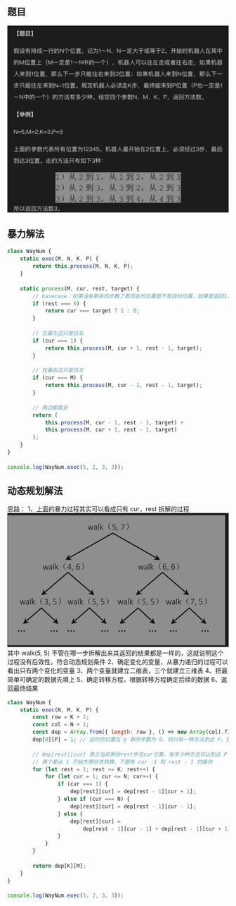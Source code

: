 ## 题目

![Alt text](image.png)

## 暴力解法

```javascript
class WayNum {
    static exec(M, N, K, P) {
        return this.process(M, N, K, P);
    }

    static process(M, cur, rest, target) {
        // basecase：如果没有剩余的步数了看现在的位置是不是目标位置，如果是返回1，否则返回0
        if (rest === 0) {
            return cur === target ? 1 : 0;
        }

        // 在最左边只能往右
        if (cur === 1) {
            return this.process(M, cur + 1, rest - 1, target);
        }

        // 在最右边只能往左
        if (cur === M) {
            return this.process(M, cur - 1, rest - 1, target);
        }

        // 两边都能走
        return (
            this.process(M, cur - 1, rest - 1, target) +
            this.process(M, cur + 1, rest - 1, target)
        );
    }
}

console.log(WayNum.exec(5, 2, 3, 3));
```

## 动态规划解法

思路：
1、上面的暴力过程其实可以看成只有 cur，rest 拆解的过程
![Alt text](image-1.png)
其中 walk(5, 5) 不管在哪一步拆解出来其返回的结果都是一样的，这就说明这个过程没有后效性，符合动态规划条件
2、确定变化的变量，从暴力递归的过程可以看出只有两个变化的变量
3、两个变量就建立二维表，三个就建立三维表
4、把最简单可确定的数据先填上
5、确定转移方程，根据转移方程确定后续的数据
6、返回最终结果

```javascript
class WayNum {
    static exec(N, M, K, P) {
        const row = K + 1;
        const col = N + 1;
        const dep = Array.from({ length: row }, () => new Array(col).fill(0));
        dep[0][P] = 1; // 此时的位置在 p 剩余步数为 0，则只有一种方法到达 P，那就是原地不动

        // dep[rest][cur] 表示当前剩余rest步在cur位置，有多少种方法可以到达 P
        // 两个都从 1 开始方便状态转换，下面有 cur -1 和 rest - 1 的操作
        for (let rest = 1; rest <= K; rest++) {
            for (let cur = 1; cur <= N; cur++) {
                if (cur === 1) {
                    dep[rest][cur] = dep[rest - 1][cur + 1];
                } else if (cur === N) {
                    dep[rest][cur] = dep[rest - 1][cur - 1];
                } else {
                    dep[rest][cur] =
                        dep[rest - 1][cur - 1] + dep[rest - 1][cur + 1];
                }
            }
        }

        return dep[K][M];
    }
}

console.log(WayNum.exec(5, 2, 3, 3));
```
